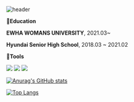 ![header](https://capsule-render.vercel.app/api?type=waving&color=ffbaba&height=300&section=header&text=Minkhub%20README&fontSize=80&fontColor=f9f1f1)

**📗Education**

**EWHA WOMANS UNIVERSITY**, 2021.03~

**Hyundai Senior High School**, 2018.03 ~ 2021.02

**🍏Tools**

<img src="https://img.shields.io/badge/GitHub-181717?style=flat-square&logo=github&logoColor=white"/> <img src="https://img.shields.io/badge/C++-00599C?style=flat-square&logo=cplusplus&logoColor=white"/> <img src="https://img.shields.io/badge/Python-3776AB?style=flat-square&logo=Python&logoColor=white"/>

[![Anurag's GitHub stats](https://github-readme-stats.vercel.app/api?username=minkhub)](https://github.com/minkhub/github-readme-stats)

[![Top Langs](https://github-readme-stats.vercel.app/api/top-langs/?username=minkhub)](https://github.com/minkhub/github-readme-stats)




<!--
**minkhub/minkhub** is a ✨ _special_ ✨ repository because its `README.md` (this file) appears on your GitHub profile.

Here are some ideas to get you started:

- 🔭 I’m currently working on ...
- 🌱 I’m currently learning ...
- 👯 I’m looking to collaborate on ...
- 🤔 I’m looking for help with ...
- 💬 Ask me about ...
- 📫 How to reach me: ...
- 😄 Pronouns: ...
- ⚡ Fun fact: ...
-->
